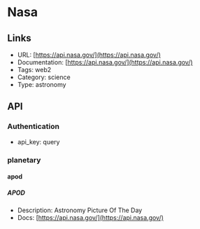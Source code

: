 # Nasa

## Links

* URL: [https://api.nasa.gov/](https://api.nasa.gov/)
* Documentation: [https://api.nasa.gov/](https://api.nasa.gov/)
* Tags: web2
* Category: science
* Type: astronomy

## API

### Authentication

* api_key: query

### planetary

#### apod

##### APOD

* Description: Astronomy Picture Of The Day
* Docs: [https://api.nasa.gov/](https://api.nasa.gov/)
